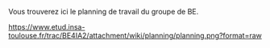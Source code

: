 Vous trouverez ici le planning de travail du groupe de BE.

https://www.etud.insa-toulouse.fr/trac/BE4IA2/attachment/wiki/planning/planning.png?format=raw